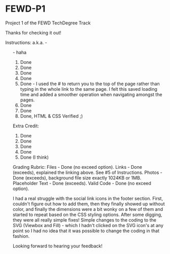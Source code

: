 # FEWD-P1
 Project 1 of the FEWD TechDegree Track

Thanks for checking it out!

Instructions: a.k.a. - <ol> - haha
1. Done
2. Done
3. Done
4. Done
5. Done - I used the # to return you to the top of the page rather than typing in the whole link to the same page. I felt this saved loading time and added a smoother operation when navigating amongst the pages.
6. Done
7. Done
8. Done, HTML & CSS Verified ;)

Extra Credit:
1. Done
2. Done
3. Done
4. Done
5. Done (I think)

Grading Rubric:
Files - Done (no exceed option).
Links - Done (exceeds), explained the linking above. See #5 of Instructions.
Photos - Done (exceeds), background file size exactly 1024KB or 1MB. 
Placeholder Text - Done (exceeds).
Valid Code - Done (no exceed option).

I had a real struggle with the social link icons in the footer section. First, couldn't figure out how to add them, then they finally showed up without color, and finally the dimensions were a bit wonky on a few of them and started to repeat based on the CSS styling options. After some digging, they were all really simple fixes! Simple changes to the coding to the SVG (Viewbox and Fill) - which I hadn't clicked on the SVG icon's at any point so I had no idea that it was possible to change the coding in that fashion.

Looking forward to hearing your feedback!